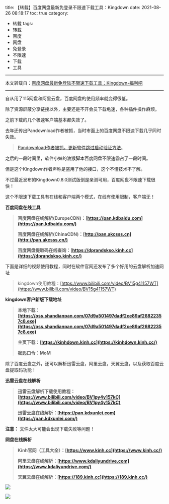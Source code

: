 title: 【转载】百度网盘最新免登录不限速下载工具：Kingdown
date: 2021-08-26 08:18:17
toc: true
category:
 - 转载
tags:
 - 转载
 - 百度
 - 网盘
 - 免登录
 - 不限速
 - 下载
 - 工具
---

本文转载自：[百度网盘最新免登陆不限速下载工具：Kingdown-福利吧](https://fuliba2021.net/kingdown.html)

---

自从用了115网盘和阿里云盘，百度网盘的使用频率就变得很低。

除了资源屏蔽分享链接以外，主要还是不开会员下载龟速，各种插件操作麻烦。

之前下载的几个极速客户端基本都失效了。

去年还传出Pandownload作者被抓，当时市面上的百度网盘不限速下载几乎同时失效。

> [Pandownload作者被抓，更新软件跳过启动验证方法](https://fuliba2021.net/pandown.html)。

之后的一段时间里，软件小妹的油猴脚本百度网盘不限速霸占了一段时间。

但是这个Kingdown作者声称是盗用了他的接口，这个不懂技术不了解。

不过最近发布的Kingdown0.8.0测试版倒是亲测可用，百度网盘不限速下载很快！


<!-- more -->


这个不限速下载工具有在线和客户端两个模式，在线有使用限制，客户端无！

**百度网盘在线工具**

> **百度网盘在线解析(EuropeCDN)：[https://pan.kdbaidu.com](https://pan.kdbaidu.com/)**
> 
> **百度网盘在线解析(ChinaCDN)：[http://pan.akcsss.cn](http://pan.akcsss.cn/)**
> 
> **百度网盘提取码在线查询：[https://dprandskso.kinh.cc](https://dprandskso.kinh.cc/)**

下面是详细的视频使用教程，同时在软件官网还发布了多个好用的云盘解析加速网址

> kingdown使用教程：[https://www.bilibili.com/video/BV15g41157WT](https://www.bilibili.com/video/BV15g41157WT)

**kingdown客户新版下载地址**

> **本地下载：[https://oss.shandianpan.com/07d9a501497dadf2ce89af26822357c8.exe](https://oss.shandianpan.com/07d9a501497dadf2ce89af26822357c8.exe)**
> 
> **主页下载：[https://kinhdown.kinh.cc](https://kinhdown.kinh.cc/)**
> 
> **密匙口令：MoM**

除了百度云盘之外，还可以解析迅雷云盘，阿里云盘，天翼云盘，以及获取百度云盘提取码功能！

**迅雷云盘在线解析**

> **迅雷云盘解析下载使用教程：[https://www.bilibili.com/video/BV1py4y157kC](https://www.bilibili.com/video/BV1py4y157kC)**
> 
> **迅雷云盘在线解析：[https://pan.kdxunlei.com](https://pan.kdxunlei.com/)**

**注意：** 文件太大可能会出现下载失败等问题！

**网盘在线解析**

> **Kinh官网（工具大全）：[https://www.kinh.cc](https://www.kinh.cc/)**
> 
> **阿里云盘在线解析：[https://www.kdaliyundrive.com](https://www.kdaliyundrive.com/)**
> 
> **天翼云盘在线解析：[https://189.kinh.cc](https://189.kinh.cc/)**

![](https://b3logfile.com/file/2021/08/solo-fetchupload-2033835519839351139-28d782d3.jpeg)

![](https://b3logfile.com/file/2021/08/solo-fetchupload-7429730582421793459-efac7cf0.jpeg)

